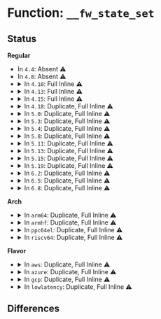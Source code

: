 # Function: <code>__fw_state_set</code>

## Status
<b>Regular</b>
<ul>
<li>
In <code>4.4</code>: Absent ⚠️
</li>
<li>
In <code>4.8</code>: Absent ⚠️
</li>
<li>
<details>
<summary>In <code>4.10</code>: Full Inline ⚠️</summary>

**Collision:** Unique Static

**Inline:** Full

**Transformation:** False

**Instances:**

```
In drivers/base/firmware_class.c (ffffffff815e3051)
Location: drivers/base/firmware_class.c:145
Inline: True
Inline callers:
  - drivers/base/firmware_class.c:_request_firmware
  - drivers/base/firmware_class.c:firmware_loading_store
  - drivers/base/firmware_class.c:firmware_loading_store
  - drivers/base/firmware_class.c:firmware_loading_store
```
</details>
</li>
<li>
<details>
<summary>In <code>4.13</code>: Full Inline ⚠️</summary>

**Collision:** Unique Static

**Inline:** Full

**Transformation:** False

**Instances:**

```
In drivers/base/firmware_class.c (ffffffff815f7cc3)
Location: drivers/base/firmware_class.c:142
Inline: True
Inline callers:
  - drivers/base/firmware_class.c:_request_firmware
  - drivers/base/firmware_class.c:_request_firmware
  - drivers/base/firmware_class.c:firmware_loading_store
  - drivers/base/firmware_class.c:firmware_loading_store
  - drivers/base/firmware_class.c:firmware_loading_store
```
</details>
</li>
<li>
<details>
<summary>In <code>4.15</code>: Full Inline ⚠️</summary>

**Collision:** Unique Static

**Inline:** Full

**Transformation:** False

**Instances:**

```
In drivers/base/firmware_class.c (ffffffff8165fc72)
Location: drivers/base/firmware_class.c:144
Inline: True
Inline callers:
  - drivers/base/firmware_class.c:_request_firmware
  - drivers/base/firmware_class.c:_request_firmware
  - drivers/base/firmware_class.c:firmware_loading_store
  - drivers/base/firmware_class.c:firmware_loading_store
  - drivers/base/firmware_class.c:firmware_loading_store
```
</details>
</li>
<li>
<details>
<summary>In <code>4.18</code>: Duplicate, Full Inline ⚠️</summary>

**Collision:** Static Duplication

**Inline:** Full

**Transformation:** False

**Instances:**

```
In drivers/base/firmware_loader/main.c (ffffffff8169aaf2)
Location: drivers/base/firmware_loader/firmware.h:102
Inline: True
Inline callers:
  - drivers/base/firmware_loader/main.c:_request_firmware
  - drivers/base/firmware_loader/main.c:_request_firmware
```
```
In drivers/base/firmware_loader/fallback.c (ffffffff8169b7d3)
Location: drivers/base/firmware_loader/firmware.h:102
Inline: True
Inline callers:
  - drivers/base/firmware_loader/fallback.c:firmware_loading_store
  - drivers/base/firmware_loader/fallback.c:firmware_loading_store
  - drivers/base/firmware_loader/fallback.c:firmware_loading_store
```
</details>
</li>
<li>
<details>
<summary>In <code>5.0</code>: Duplicate, Full Inline ⚠️</summary>

**Collision:** Static Duplication

**Inline:** Full

**Transformation:** False

**Instances:**

```
In drivers/base/firmware_loader/main.c (ffffffff816bb2fb)
Location: drivers/base/firmware_loader/firmware.h:102
Inline: True
Inline callers:
  - drivers/base/firmware_loader/main.c:_request_firmware
  - drivers/base/firmware_loader/main.c:_request_firmware
```
```
In drivers/base/firmware_loader/fallback.c (ffffffff816bc053)
Location: drivers/base/firmware_loader/firmware.h:102
Inline: True
Inline callers:
  - drivers/base/firmware_loader/fallback.c:firmware_loading_store
  - drivers/base/firmware_loader/fallback.c:firmware_loading_store
  - drivers/base/firmware_loader/fallback.c:firmware_loading_store
```
</details>
</li>
<li>
<details>
<summary>In <code>5.3</code>: Duplicate, Full Inline ⚠️</summary>

**Collision:** Static Duplication

**Inline:** Full

**Transformation:** False

**Instances:**

```
In drivers/base/firmware_loader/main.c (ffffffff816f5b34)
Location: drivers/base/firmware_loader/firmware.h:104
Inline: True
Inline callers:
  - drivers/base/firmware_loader/main.c:_request_firmware
  - drivers/base/firmware_loader/main.c:fw_get_filesystem_firmware
```
```
In drivers/base/firmware_loader/fallback.c (ffffffff816f66d7)
Location: drivers/base/firmware_loader/firmware.h:104
Inline: True
Inline callers:
  - drivers/base/firmware_loader/fallback.c:firmware_loading_store
  - drivers/base/firmware_loader/fallback.c:firmware_loading_store
  - drivers/base/firmware_loader/fallback.c:firmware_loading_store
```
</details>
</li>
<li>
<details>
<summary>In <code>5.4</code>: Duplicate, Full Inline ⚠️</summary>

**Collision:** Static Duplication

**Inline:** Full

**Transformation:** False

**Instances:**

```
In drivers/base/firmware_loader/main.c (ffffffff81719f34)
Location: drivers/base/firmware_loader/firmware.h:104
Inline: True
Inline callers:
  - drivers/base/firmware_loader/main.c:_request_firmware
  - drivers/base/firmware_loader/main.c:fw_get_filesystem_firmware
```
```
In drivers/base/firmware_loader/fallback.c (ffffffff8171aad7)
Location: drivers/base/firmware_loader/firmware.h:104
Inline: True
Inline callers:
  - drivers/base/firmware_loader/fallback.c:firmware_loading_store
  - drivers/base/firmware_loader/fallback.c:firmware_loading_store
  - drivers/base/firmware_loader/fallback.c:firmware_loading_store
```
</details>
</li>
<li>
<details>
<summary>In <code>5.8</code>: Duplicate, Full Inline ⚠️</summary>

**Collision:** Static Duplication

**Inline:** Full

**Transformation:** False

**Instances:**

```
In drivers/base/firmware_loader/main.c (ffffffff817d5f59)
Location: drivers/base/firmware_loader/firmware.h:108
Inline: True
Inline callers:
  - drivers/base/firmware_loader/main.c:_request_firmware
  - drivers/base/firmware_loader/main.c:fw_get_filesystem_firmware
```
```
In drivers/base/firmware_loader/fallback.c (ffffffff817d6b33)
Location: drivers/base/firmware_loader/firmware.h:108
Inline: True
Inline callers:
  - drivers/base/firmware_loader/fallback.c:fw_load_sysfs_fallback
  - drivers/base/firmware_loader/fallback.c:firmware_loading_store
  - drivers/base/firmware_loader/fallback.c:firmware_loading_store
  - drivers/base/firmware_loader/fallback.c:firmware_loading_store
  - drivers/base/firmware_loader/fallback.c:firmware_loading_store
  - drivers/base/firmware_loader/fallback.c:kill_pending_fw_fallback_reqs
```
```
In drivers/base/firmware_loader/fallback_platform.c (ffffffff817d7225)
Location: drivers/base/firmware_loader/firmware.h:108
Inline: True
Inline callers:
  - drivers/base/firmware_loader/fallback_platform.c:firmware_fallback_platform
```
</details>
</li>
<li>
<details>
<summary>In <code>5.11</code>: Duplicate, Full Inline ⚠️</summary>

**Collision:** Static Duplication

**Inline:** Full

**Transformation:** False

**Instances:**

```
In drivers/base/firmware_loader/main.c (ffffffff817ea9ca)
Location: drivers/base/firmware_loader/firmware.h:113
Inline: True
Inline callers:
  - drivers/base/firmware_loader/main.c:_request_firmware
  - drivers/base/firmware_loader/main.c:fw_get_filesystem_firmware
```
```
In drivers/base/firmware_loader/fallback.c (ffffffff817eb6d9)
Location: drivers/base/firmware_loader/firmware.h:113
Inline: True
Inline callers:
  - drivers/base/firmware_loader/fallback.c:fw_load_sysfs_fallback
  - drivers/base/firmware_loader/fallback.c:firmware_loading_store
  - drivers/base/firmware_loader/fallback.c:firmware_loading_store
  - drivers/base/firmware_loader/fallback.c:firmware_loading_store
  - drivers/base/firmware_loader/fallback.c:firmware_loading_store
  - drivers/base/firmware_loader/fallback.c:kill_pending_fw_fallback_reqs
```
```
In drivers/base/firmware_loader/fallback_platform.c (ffffffff817ebbb2)
Location: drivers/base/firmware_loader/firmware.h:113
Inline: True
Inline callers:
  - drivers/base/firmware_loader/fallback_platform.c:firmware_fallback_platform
```
</details>
</li>
<li>
<details>
<summary>In <code>5.13</code>: Duplicate, Full Inline ⚠️</summary>

**Collision:** Static Duplication

**Inline:** Full

**Transformation:** False

**Instances:**

```
In drivers/base/firmware_loader/main.c (ffffffff817cf12d)
Location: drivers/base/firmware_loader/firmware.h:113
Inline: True
Inline callers:
  - drivers/base/firmware_loader/main.c:_request_firmware
  - drivers/base/firmware_loader/main.c:_request_firmware
  - drivers/base/firmware_loader/main.c:fw_get_filesystem_firmware
  - drivers/base/firmware_loader/main.c:fw_get_filesystem_firmware
```
```
In drivers/base/firmware_loader/fallback.c (ffffffff817cfe87)
Location: drivers/base/firmware_loader/firmware.h:113
Inline: True
Inline callers:
  - drivers/base/firmware_loader/fallback.c:fw_load_sysfs_fallback
  - drivers/base/firmware_loader/fallback.c:fw_load_sysfs_fallback
  - drivers/base/firmware_loader/fallback.c:firmware_data_write
  - drivers/base/firmware_loader/fallback.c:firmware_data_write
  - drivers/base/firmware_loader/fallback.c:firmware_loading_store
  - drivers/base/firmware_loader/fallback.c:firmware_loading_store
  - drivers/base/firmware_loader/fallback.c:firmware_loading_store
  - drivers/base/firmware_loader/fallback.c:firmware_loading_store
  - drivers/base/firmware_loader/fallback.c:firmware_loading_store
  - drivers/base/firmware_loader/fallback.c:firmware_loading_store
  - drivers/base/firmware_loader/fallback.c:firmware_loading_store
  - drivers/base/firmware_loader/fallback.c:kill_pending_fw_fallback_reqs
  - drivers/base/firmware_loader/fallback.c:kill_pending_fw_fallback_reqs
```
```
In drivers/base/firmware_loader/fallback_platform.c (ffffffff817d03a4)
Location: drivers/base/firmware_loader/firmware.h:113
Inline: True
Inline callers:
  - drivers/base/firmware_loader/fallback_platform.c:firmware_fallback_platform
```
</details>
</li>
<li>
<details>
<summary>In <code>5.15</code>: Duplicate, Full Inline ⚠️</summary>

**Collision:** Static Duplication

**Inline:** Full

**Transformation:** False

**Instances:**

```
In drivers/base/firmware_loader/main.c (ffffffff81859812)
Location: drivers/base/firmware_loader/firmware.h:113
Inline: True
Inline callers:
  - drivers/base/firmware_loader/main.c:_request_firmware
  - drivers/base/firmware_loader/main.c:_request_firmware
  - drivers/base/firmware_loader/main.c:fw_get_filesystem_firmware
  - drivers/base/firmware_loader/main.c:fw_get_filesystem_firmware
```
```
In drivers/base/firmware_loader/fallback.c (ffffffff8185a6a6)
Location: drivers/base/firmware_loader/firmware.h:113
Inline: True
Inline callers:
  - drivers/base/firmware_loader/fallback.c:fw_load_sysfs_fallback
  - drivers/base/firmware_loader/fallback.c:fw_load_sysfs_fallback
  - drivers/base/firmware_loader/fallback.c:firmware_data_write
  - drivers/base/firmware_loader/fallback.c:firmware_data_write
  - drivers/base/firmware_loader/fallback.c:firmware_loading_store
  - drivers/base/firmware_loader/fallback.c:firmware_loading_store
  - drivers/base/firmware_loader/fallback.c:firmware_loading_store
  - drivers/base/firmware_loader/fallback.c:firmware_loading_store
  - drivers/base/firmware_loader/fallback.c:firmware_loading_store
  - drivers/base/firmware_loader/fallback.c:firmware_loading_store
  - drivers/base/firmware_loader/fallback.c:firmware_loading_store
  - drivers/base/firmware_loader/fallback.c:kill_pending_fw_fallback_reqs
  - drivers/base/firmware_loader/fallback.c:kill_pending_fw_fallback_reqs
```
```
In drivers/base/firmware_loader/fallback_platform.c (ffffffff8185abd4)
Location: drivers/base/firmware_loader/firmware.h:113
Inline: True
Inline callers:
  - drivers/base/firmware_loader/fallback_platform.c:firmware_fallback_platform
```
</details>
</li>
<li>
<details>
<summary>In <code>5.19</code>: Duplicate, Full Inline ⚠️</summary>

**Collision:** Static Duplication

**Inline:** Full

**Transformation:** False

**Instances:**

```
In drivers/base/firmware_loader/main.c (ffffffff819a0412)
Location: drivers/base/firmware_loader/firmware.h:114
Inline: True
Inline callers:
  - drivers/base/firmware_loader/main.c:_request_firmware
  - drivers/base/firmware_loader/main.c:_request_firmware
  - drivers/base/firmware_loader/main.c:fw_get_filesystem_firmware
  - drivers/base/firmware_loader/main.c:fw_get_filesystem_firmware
```
```
In drivers/base/firmware_loader/fallback_platform.c (ffffffff819a1006)
Location: drivers/base/firmware_loader/firmware.h:114
Inline: True
Inline callers:
  - drivers/base/firmware_loader/fallback_platform.c:firmware_fallback_platform
```
```
In drivers/base/firmware_loader/sysfs.c (ffffffff819a1835)
Location: drivers/base/firmware_loader/firmware.h:114
Inline: True
Inline callers:
  - drivers/base/firmware_loader/sysfs.c:firmware_data_write
  - drivers/base/firmware_loader/sysfs.c:firmware_data_write
  - drivers/base/firmware_loader/sysfs.c:firmware_loading_store
  - drivers/base/firmware_loader/sysfs.c:firmware_loading_store
  - drivers/base/firmware_loader/sysfs.c:firmware_loading_store
  - drivers/base/firmware_loader/sysfs.c:firmware_loading_store
  - drivers/base/firmware_loader/sysfs.c:firmware_loading_store
  - drivers/base/firmware_loader/sysfs.c:firmware_loading_store
  - drivers/base/firmware_loader/sysfs.c:firmware_loading_store
```
</details>
</li>
<li>
<details>
<summary>In <code>6.2</code>: Duplicate, Full Inline ⚠️</summary>

**Collision:** Static Duplication

**Inline:** Full

**Transformation:** False

**Instances:**

```
In drivers/base/firmware_loader/main.c (ffffffff81b11f9d)
Location: drivers/base/firmware_loader/firmware.h:112
Inline: True
Inline callers:
  - drivers/base/firmware_loader/main.c:_request_firmware
  - drivers/base/firmware_loader/main.c:_request_firmware
  - drivers/base/firmware_loader/main.c:fw_get_filesystem_firmware
  - drivers/base/firmware_loader/main.c:fw_get_filesystem_firmware
```
```
In drivers/base/firmware_loader/fallback_platform.c (ffffffff81b12d06)
Location: drivers/base/firmware_loader/firmware.h:112
Inline: True
Inline callers:
  - drivers/base/firmware_loader/fallback_platform.c:firmware_fallback_platform
```
```
In drivers/base/firmware_loader/sysfs.c (ffffffff81b135d5)
Location: drivers/base/firmware_loader/firmware.h:112
Inline: True
Inline callers:
  - drivers/base/firmware_loader/sysfs.c:firmware_data_write
  - drivers/base/firmware_loader/sysfs.c:firmware_data_write
  - drivers/base/firmware_loader/sysfs.c:firmware_loading_store
  - drivers/base/firmware_loader/sysfs.c:firmware_loading_store
  - drivers/base/firmware_loader/sysfs.c:firmware_loading_store
  - drivers/base/firmware_loader/sysfs.c:firmware_loading_store
  - drivers/base/firmware_loader/sysfs.c:firmware_loading_store
  - drivers/base/firmware_loader/sysfs.c:firmware_loading_store
  - drivers/base/firmware_loader/sysfs.c:firmware_loading_store
```
</details>
</li>
<li>
<details>
<summary>In <code>6.5</code>: Duplicate, Full Inline ⚠️</summary>

**Collision:** Static Duplication

**Inline:** Full

**Transformation:** False

**Instances:**

```
In drivers/base/firmware_loader/main.c (ffffffff81b6028d)
Location: drivers/base/firmware_loader/firmware.h:112
Inline: True
Inline callers:
  - drivers/base/firmware_loader/main.c:_request_firmware
  - drivers/base/firmware_loader/main.c:_request_firmware
  - drivers/base/firmware_loader/main.c:fw_get_filesystem_firmware
  - drivers/base/firmware_loader/main.c:fw_get_filesystem_firmware
```
```
In drivers/base/firmware_loader/fallback_platform.c (ffffffff81b60ff6)
Location: drivers/base/firmware_loader/firmware.h:112
Inline: True
Inline callers:
  - drivers/base/firmware_loader/fallback_platform.c:firmware_fallback_platform
```
```
In drivers/base/firmware_loader/sysfs.c (ffffffff81b618db)
Location: drivers/base/firmware_loader/firmware.h:112
Inline: True
Inline callers:
  - drivers/base/firmware_loader/sysfs.c:firmware_data_write
  - drivers/base/firmware_loader/sysfs.c:firmware_data_write
  - drivers/base/firmware_loader/sysfs.c:firmware_loading_store
  - drivers/base/firmware_loader/sysfs.c:firmware_loading_store
  - drivers/base/firmware_loader/sysfs.c:firmware_loading_store
  - drivers/base/firmware_loader/sysfs.c:firmware_loading_store
  - drivers/base/firmware_loader/sysfs.c:firmware_loading_store
  - drivers/base/firmware_loader/sysfs.c:firmware_loading_store
  - drivers/base/firmware_loader/sysfs.c:firmware_loading_store
```
</details>
</li>
<li>
<details>
<summary>In <code>6.8</code>: Duplicate, Full Inline ⚠️</summary>

**Collision:** Static Duplication

**Inline:** Full

**Transformation:** False

**Instances:**

```
In drivers/base/firmware_loader/main.c (ffffffff81bb3ccd)
Location: drivers/base/firmware_loader/firmware.h:113
Inline: True
Inline callers:
  - drivers/base/firmware_loader/main.c:_request_firmware
  - drivers/base/firmware_loader/main.c:_request_firmware
  - drivers/base/firmware_loader/main.c:fw_get_filesystem_firmware
  - drivers/base/firmware_loader/main.c:fw_get_filesystem_firmware
```
```
In drivers/base/firmware_loader/fallback_platform.c (ffffffff81bb4a86)
Location: drivers/base/firmware_loader/firmware.h:113
Inline: True
Inline callers:
  - drivers/base/firmware_loader/fallback_platform.c:firmware_fallback_platform
```
```
In drivers/base/firmware_loader/sysfs.c (ffffffff81bb536b)
Location: drivers/base/firmware_loader/firmware.h:113
Inline: True
Inline callers:
  - drivers/base/firmware_loader/sysfs.c:firmware_data_write
  - drivers/base/firmware_loader/sysfs.c:firmware_data_write
  - drivers/base/firmware_loader/sysfs.c:firmware_loading_store
  - drivers/base/firmware_loader/sysfs.c:firmware_loading_store
  - drivers/base/firmware_loader/sysfs.c:firmware_loading_store
  - drivers/base/firmware_loader/sysfs.c:firmware_loading_store
  - drivers/base/firmware_loader/sysfs.c:firmware_loading_store
  - drivers/base/firmware_loader/sysfs.c:firmware_loading_store
  - drivers/base/firmware_loader/sysfs.c:firmware_loading_store
```
</details>
</li>
</ul>
<b>Arch</b>
<ul>
<li>
<details>
<summary>In <code>arm64</code>: Duplicate, Full Inline ⚠️</summary>

**Collision:** Static Duplication

**Inline:** Full

**Transformation:** False

**Instances:**

```
In drivers/base/firmware_loader/main.c (ffff80001090d690)
Location: drivers/base/firmware_loader/firmware.h:104
Inline: True
Inline callers:
  - drivers/base/firmware_loader/main.c:_request_firmware
  - drivers/base/firmware_loader/main.c:fw_get_filesystem_firmware
```
```
In drivers/base/firmware_loader/fallback.c (ffff80001090e008)
Location: drivers/base/firmware_loader/firmware.h:104
Inline: True
Inline callers:
  - drivers/base/firmware_loader/fallback.c:firmware_loading_store
  - drivers/base/firmware_loader/fallback.c:firmware_loading_store
  - drivers/base/firmware_loader/fallback.c:firmware_loading_store
```
</details>
</li>
<li>
<details>
<summary>In <code>armhf</code>: Duplicate, Full Inline ⚠️</summary>

**Collision:** Static Duplication

**Inline:** Full

**Transformation:** False

**Instances:**

```
In drivers/base/firmware_loader/main.c (c09f66ec)
Location: drivers/base/firmware_loader/firmware.h:104
Inline: True
Inline callers:
  - drivers/base/firmware_loader/main.c:_request_firmware
  - drivers/base/firmware_loader/main.c:fw_get_filesystem_firmware
```
```
In drivers/base/firmware_loader/fallback.c (c09f6f50)
Location: drivers/base/firmware_loader/firmware.h:104
Inline: True
Inline callers:
  - drivers/base/firmware_loader/fallback.c:firmware_loading_store
  - drivers/base/firmware_loader/fallback.c:firmware_loading_store
  - drivers/base/firmware_loader/fallback.c:firmware_loading_store
```
</details>
</li>
<li>
<details>
<summary>In <code>ppc64el</code>: Duplicate, Full Inline ⚠️</summary>

**Collision:** Static Duplication

**Inline:** Full

**Transformation:** False

**Instances:**

```
In drivers/base/firmware_loader/main.c (c0000000009adc30)
Location: drivers/base/firmware_loader/firmware.h:104
Inline: True
Inline callers:
  - drivers/base/firmware_loader/main.c:_request_firmware
  - drivers/base/firmware_loader/main.c:fw_get_filesystem_firmware
```
```
In drivers/base/firmware_loader/fallback.c (c0000000009aeb00)
Location: drivers/base/firmware_loader/firmware.h:104
Inline: True
Inline callers:
  - drivers/base/firmware_loader/fallback.c:firmware_loading_store
  - drivers/base/firmware_loader/fallback.c:firmware_loading_store
  - drivers/base/firmware_loader/fallback.c:firmware_loading_store
```
</details>
</li>
<li>
<details>
<summary>In <code>riscv64</code>: Duplicate, Full Inline ⚠️</summary>

**Collision:** Static Duplication

**Inline:** Full

**Transformation:** False

**Instances:**

```
In drivers/base/firmware_loader/main.c (ffffffe000592154)
Location: drivers/base/firmware_loader/firmware.h:104
Inline: True
Inline callers:
  - drivers/base/firmware_loader/main.c:_request_firmware
  - drivers/base/firmware_loader/main.c:fw_get_filesystem_firmware
```
```
In drivers/base/firmware_loader/fallback.c (ffffffe000592a62)
Location: drivers/base/firmware_loader/firmware.h:104
Inline: True
Inline callers:
  - drivers/base/firmware_loader/fallback.c:firmware_loading_store
  - drivers/base/firmware_loader/fallback.c:firmware_loading_store
  - drivers/base/firmware_loader/fallback.c:firmware_loading_store
```
</details>
</li>
</ul>
<b>Flavor</b>
<ul>
<li>
<details>
<summary>In <code>aws</code>: Duplicate, Full Inline ⚠️</summary>

**Collision:** Static Duplication

**Inline:** Full

**Transformation:** False

**Instances:**

```
In drivers/base/firmware_loader/main.c (ffffffff816e0264)
Location: drivers/base/firmware_loader/firmware.h:104
Inline: True
Inline callers:
  - drivers/base/firmware_loader/main.c:_request_firmware
  - drivers/base/firmware_loader/main.c:fw_get_filesystem_firmware
```
```
In drivers/base/firmware_loader/fallback.c (ffffffff816e0e07)
Location: drivers/base/firmware_loader/firmware.h:104
Inline: True
Inline callers:
  - drivers/base/firmware_loader/fallback.c:firmware_loading_store
  - drivers/base/firmware_loader/fallback.c:firmware_loading_store
  - drivers/base/firmware_loader/fallback.c:firmware_loading_store
```
</details>
</li>
<li>
<details>
<summary>In <code>azure</code>: Duplicate, Full Inline ⚠️</summary>

**Collision:** Static Duplication

**Inline:** Full

**Transformation:** False

**Instances:**

```
In drivers/base/firmware_loader/main.c (ffffffff816ba8a4)
Location: drivers/base/firmware_loader/firmware.h:104
Inline: True
Inline callers:
  - drivers/base/firmware_loader/main.c:_request_firmware
  - drivers/base/firmware_loader/main.c:fw_get_filesystem_firmware
```
```
In drivers/base/firmware_loader/fallback.c (ffffffff816bb447)
Location: drivers/base/firmware_loader/firmware.h:104
Inline: True
Inline callers:
  - drivers/base/firmware_loader/fallback.c:firmware_loading_store
  - drivers/base/firmware_loader/fallback.c:firmware_loading_store
  - drivers/base/firmware_loader/fallback.c:firmware_loading_store
```
</details>
</li>
<li>
<details>
<summary>In <code>gcp</code>: Duplicate, Full Inline ⚠️</summary>

**Collision:** Static Duplication

**Inline:** Full

**Transformation:** False

**Instances:**

```
In drivers/base/firmware_loader/main.c (ffffffff8170d868)
Location: drivers/base/firmware_loader/firmware.h:104
Inline: True
Inline callers:
  - drivers/base/firmware_loader/main.c:_request_firmware
  - drivers/base/firmware_loader/main.c:_request_firmware
```
```
In drivers/base/firmware_loader/fallback.c (ffffffff8170e4d7)
Location: drivers/base/firmware_loader/firmware.h:104
Inline: True
Inline callers:
  - drivers/base/firmware_loader/fallback.c:firmware_loading_store
  - drivers/base/firmware_loader/fallback.c:firmware_loading_store
  - drivers/base/firmware_loader/fallback.c:firmware_loading_store
```
</details>
</li>
<li>
<details>
<summary>In <code>lowlatency</code>: Duplicate, Full Inline ⚠️</summary>

**Collision:** Static Duplication

**Inline:** Full

**Transformation:** False

**Instances:**

```
In drivers/base/firmware_loader/main.c (ffffffff81728595)
Location: drivers/base/firmware_loader/firmware.h:104
Inline: True
Inline callers:
  - drivers/base/firmware_loader/main.c:_request_firmware
  - drivers/base/firmware_loader/main.c:fw_get_filesystem_firmware
```
```
In drivers/base/firmware_loader/fallback.c (ffffffff817290f7)
Location: drivers/base/firmware_loader/firmware.h:104
Inline: True
Inline callers:
  - drivers/base/firmware_loader/fallback.c:firmware_loading_store
  - drivers/base/firmware_loader/fallback.c:firmware_loading_store
  - drivers/base/firmware_loader/fallback.c:firmware_loading_store
```
</details>
</li>
</ul>

## Differences

